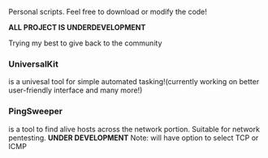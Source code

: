 Personal scripts. Feel free to download or modify the code!<br />

<b>ALL PROJECT IS UNDERDEVELOPMENT</b>
<p>Trying my best to give back to the community</p>

<p><h3>UniversalKit</h3></p> is a univesal tool for simple automated tasking!(currently working on better user-friendly interface and many more!)<br />
<p><h3>PingSweeper</h3></p> is a tool to find alive hosts across the network portion. Suitable for network pentesting. <b>UNDER DEVELOPMENT</b> Note: will have option to select TCP or ICMP
